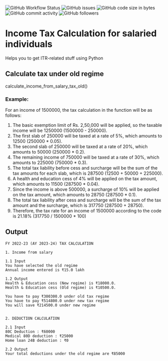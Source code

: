 <img alt="GitHub Workflow Status" src="https://img.shields.io/github/actions/workflow/status/dhruvhaldar/tax/python-app.yml"> <img alt="GitHub issues" src="https://img.shields.io/github/issues/dhruvhaldar/tax">
<img alt="GitHub code size in bytes" src="https://img.shields.io/github/languages/code-size/dhruvhaldar/tax"> <img alt="GitHub commit activity" src="https://img.shields.io/github/commit-activity/m/dhruvhaldar/tax"> <img alt="GitHub followers" src="https://img.shields.io/github/followers/dhruvhaldar">
# Income Tax Calculation for salaried individuals

Helps you to get ITR-related stuff using Python

## Calculate tax under old regime 
calculate_income_from_salary_tax_old()
  
### Example:
For an income of 1500000, the tax calculation in the function will be as follows:

1. The basic exemption limit of Rs. 2,50,000 will be applied, so the taxable income will be 1250000 (1500000 - 250000).
2. The first slab of 250000 will be taxed at a rate of 5%, which amounts to 12500 (250000 * 0.05).
3. The second slab of 250000 will be taxed at a rate of 20%, which amounts to 50000 (250000 * 0.2).
4. The remaining income of 750000 will be taxed at a rate of 30%, which amounts to 225000 (750000 * 0.3).
5. The total tax liability before cess and surcharge will be the sum of the tax amounts for each slab, which is 287500 (12500 + 50000 + 225000).
6. A health and education cess of 4% will be applied on the tax amount, which amounts to 11500 (287500 * 0.04).
7. Since the income is above 500000, a surcharge of 10% will be applied on the tax amount, which amounts to 28750 (287500 * 0.1).
8. The total tax liability after cess and surcharge will be the sum of the tax amount and the surcharge, which is 317750 (287500 + 28750).
9. Therefore, the tax rate for an income of 1500000 according to the code is 21.18% (317750 / 1500000 * 100)


## Output
```
FY 2022-23 (AY 2023-24) TAX CALCULATION

1. Income from salary

1.1 Input
You have selected the old regime
Annual income entered is ₹15.0 lakh

1.2 Output
Health & Education cess (New regime) is ₹18000.0.
Health & Education cess (Old regime) is ₹10500.0.

You have to pay ₹300300.0 under old tax regime
You have to pay ₹514800.0 under new tax regime
You will save ₹214500.0 under new regime


2. DEDUCTION CALCULATION

2.1 Input
80C Deduction : ₹60000
Medical 80D deduction : ₹25000
Home loan 24B deduction : ₹0

2.2 Output
Your total deductions under the old regime are ₹85000
```
